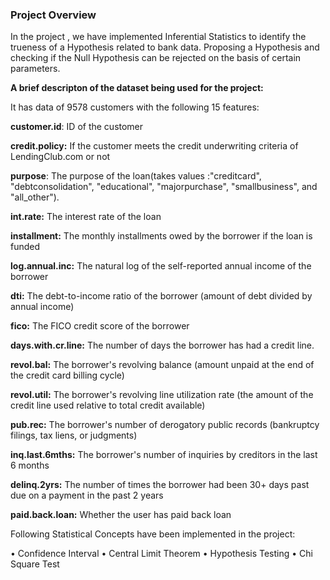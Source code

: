 ### Project Overview

 In the project , we have implemented Inferential Statistics to identify the trueness of a Hypothesis related to bank data.  Proposing a Hypothesis and checking if the Null Hypothesis can be rejected  on the basis of certain parameters.



**A brief descripton of the dataset being used for the project:**

It has data of 9578 customers with the following 15 features:

**customer.id**:	ID of the customer

**credit.policy:**	If the customer meets the credit underwriting criteria of LendingClub.com or not

**purpose**:	The purpose of the loan(takes values :"creditcard", "debtconsolidation", "educational", "majorpurchase", "smallbusiness", and "all_other").

**int.rate:**	The interest rate of the loan

**installment:**	The monthly installments owed by the borrower if the loan is funded

**log.annual.inc:**	The natural log of the self-reported annual income of the borrower

**dti:**	The debt-to-income ratio of the borrower (amount of debt divided by annual income)

**fico:**	The FICO credit score of the borrower

**days.with.cr.line:**	The number of days the borrower has had a credit line.

**revol.bal:**	The borrower's revolving balance (amount unpaid at the end of the credit card billing cycle)

**revol.util:**	The borrower's revolving line utilization rate (the amount of the credit line used relative to total credit available)

**pub.rec:**	The borrower's number of derogatory public records (bankruptcy filings, tax liens, or judgments)

**inq.last.6mths:**	The borrower's number of inquiries by creditors in the last 6 months

**delinq.2yrs:**	The number of times the borrower had been 30+ days past due on a payment in the past 2 years

**paid.back.loan:**	Whether the user has paid back loan

Following Statistical Concepts have been implemented in the project:

•	Confidence Interval
•	Central Limit Theorem
•	Hypothesis Testing
•	Chi Square Test




